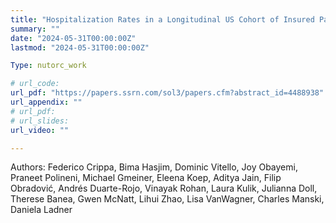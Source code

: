 ```yaml
---
title: "Hospitalization Rates in a Longitudinal US Cohort of Insured Patients with Cirrhosis"
summary: ""
date: "2024-05-31T00:00:00Z"
lastmod: "2024-05-31T00:00:00Z"

Type: nutorc_work

# url_code: 
url_pdf: "https://papers.ssrn.com/sol3/papers.cfm?abstract_id=4488938"
url_appendix: ""
# url_pdf: 
# url_slides: 
url_video: ""

---
```

Authors: Federico Crippa, Bima Hasjim, Dominic Vitello, Joy Obayemi, Praneet Polineni, Michael Gmeiner, Eleena Koep, Aditya Jain, Filip Obradović, Andrés Duarte-Rojo, Vinayak Rohan, Laura Kulik, Julianna Doll, Therese Banea, Gwen McNatt, Lihui Zhao, Lisa VanWagner, Charles Manski, Daniela Ladner

